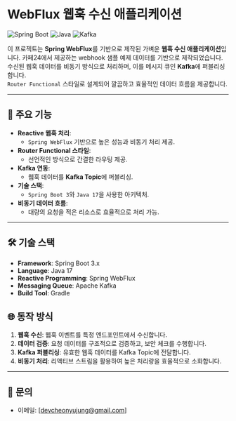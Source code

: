 # WebFlux 웹훅 수신 애플리케이션

![Spring Boot](https://img.shields.io/badge/Spring%20Boot-3.3.5-green?style=flat-square)
![Java](https://img.shields.io/badge/Java-17-blue?style=flat-square)
![Kafka](https://img.shields.io/badge/Kafka-Enabled-orange?style=flat-square)

이 프로젝트는 **Spring WebFlux**를 기반으로 제작된 가벼운 **웹훅 수신 애플리케이션**입니다.
카페24에서 제공하는 webhook 샘플 예제 데이터를 기반으로 제작되었습니다.  
수신된 웹훅 데이터를 비동기 방식으로 처리하며, 이를 메시지 큐인 **Kafka**에 퍼블리싱합니다.  
`Router Functional` 스타일로 설계되어 깔끔하고 효율적인 데이터 흐름을 제공합니다.


---

## 🚀 주요 기능

- **Reactive 웹훅 처리**:
    - `Spring WebFlux` 기반으로 높은 성능과 비동기 처리 제공.
- **Router Functional 스타일**:
    - 선언적인 방식으로 간결한 라우팅 제공.
- **Kafka 연동**:
    - 웹훅 데이터를 **Kafka Topic**에 퍼블리싱.
- **기술 스택**:
    - `Spring Boot 3`와 `Java 17`을 사용한 아키텍처.
- **비동기 데이터 흐름**:
    - 대량의 요청을 적은 리소스로 효율적으로 처리 가능.

---

## 🛠️ 기술 스택

- **Framework**: Spring Boot 3.x
- **Language**: Java 17
- **Reactive Programming**: Spring WebFlux
- **Messaging Queue**: Apache Kafka
- **Build Tool**: Gradle

## 🌐 동작 방식

1. **웹훅 수신**: 웹훅 이벤트를 특정 엔드포인트에서 수신합니다.
2. **데이터 검증**: 요청 데이터를 구조적으로 검증하고, 보안 체크를 수행합니다.
3. **Kafka 퍼블리싱**: 유효한 웹훅 데이터를 Kafka Topic에 전달합니다.
4. **비동기 처리**: 리액티브 스트림을 활용하여 높은 처리량을 효율적으로 소화합니다.

---

## 💬 문의

- 이메일: [devcheonyujung@gmail.com]
